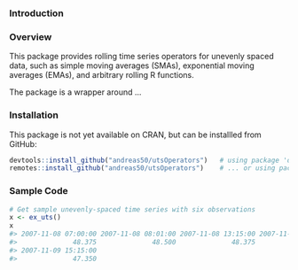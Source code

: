 
<!-- README.md is generated from README.Rmd. Please edit that file -->
### Introduction

### Overview

This package provides rolling time series operators for unevenly spaced data, such as simple moving averages (SMAs), exponential moving averages (EMAs), and arbitrary rolling R functions.

The package is a wrapper around ...

### Installation

This package is not yet available on CRAN, but can be installled from GitHub:

``` r
devtools::install_github("andreas50/utsOperators")   # using package 'devtools'
remotes::install_github("andreas50/utsOperators")    # ... or using package 'remotes'
```

### Sample Code

``` r
# Get sample unevenly-spaced time series with six observations
x <- ex_uts()
x
#> 2007-11-08 07:00:00 2007-11-08 08:01:00 2007-11-08 13:15:00 2007-11-09 07:30:00 2007-11-09 08:51:00 
#>              48.375              48.500              48.375              47.000              47.500 
#> 2007-11-09 15:15:00 
#>              47.350
```
